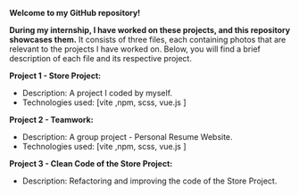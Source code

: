 **Welcome to my GitHub repository!**

**During my internship, I have worked on these projects, and this repository showcases them.**
It consists of three files, each containing photos that are relevant to the projects I have worked on.
Below, you will find a brief description of each file and its respective project.

**Project 1 - Store Project:**
- Description: A project I coded by myself.
- Technologies used: [vite ,npm, scss, vue.js  ]

**Project 2 - Teamwork:**
- Description: A group project - Personal Resume Website.
- Technologies used: [vite ,npm, scss, vue.js  ]

**Project 3 - Clean Code of the Store Project:**
- Description: Refactoring and improving the code of the Store Project.
